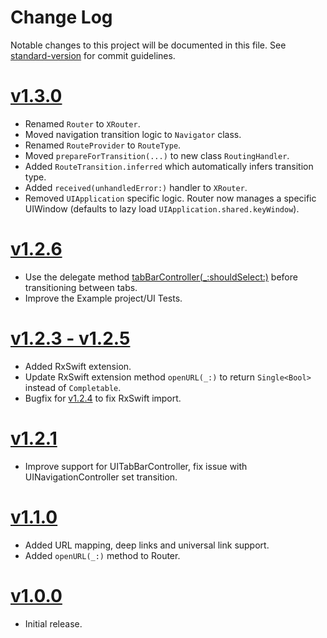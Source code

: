 # Change Log

Notable changes to this project will be documented in this file. See [standard-version](https://github.com/conventional-changelog/standard-version) for commit guidelines.

# [v1.3.0](https://github.com/hubrioAU/XRouter/releases/tag/1.3.0)
- Renamed `Router` to `XRouter`.
- Moved navigation transition logic to `Navigator` class.
- Renamed `RouteProvider` to `RouteType`.
- Moved `prepareForTransition(...)` to new class `RoutingHandler`.
- Added `RouteTransition.inferred` which automatically infers transition type.
- Added `received(unhandledError:)` handler to `XRouter`.
- Removed `UIApplication` specific logic. Router now manages a specific UIWindow (defaults to lazy load `UIApplication.shared.keyWindow`).

# [v1.2.6](https://github.com/hubrioAU/XRouter/releases/tag/1.2.6)
- Use the delegate method [tabBarController(_:shouldSelect:)](https://developer.apple.com/documentation/uikit/uitabbarcontrollerdelegate/1621166-tabbarcontroller) before transitioning between tabs.
- Improve the Example project/UI Tests.

# [v1.2.3 - v1.2.5](https://github.com/hubrioAU/XRouter/releases/tag/1.2.4)
- Added RxSwift extension.
- Update RxSwift extension method `openURL(_:)` to return `Single<Bool>` instead of `Completable`.
- Bugfix for [v1.2.4](https://github.com/hubrioAU/XRouter/releases/tag/1.2.4) to fix RxSwift import.

# [v1.2.1](https://github.com/hubrioAU/XRouter/releases/tag/1.2.1)
- Improve support for UITabBarController, fix issue with UINavigationController set transition.

# [v1.1.0](https://github.com/hubrioAU/XRouter/releases/tag/1.1.0)
- Added URL mapping, deep links and universal link support.
- Added `openURL(_:)` method to Router.

# [v1.0.0](https://github.com/hubrioAU/XRouter/releases/tag/1.0.0)
- Initial release.
